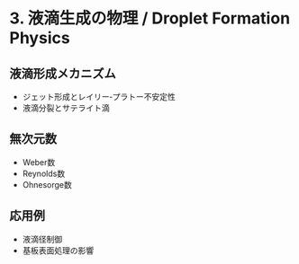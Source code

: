 # 3. 液滴生成の物理 / Droplet Formation Physics

## 液滴形成メカニズム
- ジェット形成とレイリー‐プラトー不安定性
- 液滴分裂とサテライト滴

## 無次元数
- Weber数
- Reynolds数
- Ohnesorge数

## 応用例
- 液滴径制御
- 基板表面処理の影響
